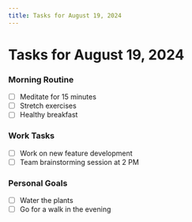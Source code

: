 ```yaml
---
title: Tasks for August 19, 2024
---
```


# Tasks for August 19, 2024

### Morning Routine
- [ ] Meditate for 15 minutes
- [ ] Stretch exercises
- [ ] Healthy breakfast

### Work Tasks
- [ ] Work on new feature development
- [ ] Team brainstorming session at 2 PM

### Personal Goals
- [ ] Water the plants
- [ ] Go for a walk in the evening

